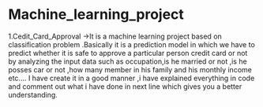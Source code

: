 # Machine_learning_project
1.Cedit_Card_Approval  ->It is a machine learning project based on classification problem .Basically it is a prediction model in which we have to predict whether it is safe to approve a particular person credit card or not by analyzing the input data such as occupation,is he married or not ,is he posses car or not ,how many member in his family and his monthly income etc....
I have create it in a good manner ,i have explained everything in code and comment out what i have done in next line which gives you a better understanding.
